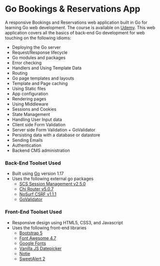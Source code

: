 # Go Bookings & Reservations App

A responsive Bookings and Reservations web application built in Go for learning Go web development. The course is available on [Udemy](https://www.udemy.com/course/building-modern-web-applications-with-go/).
This web application covers all the basics of back-end Go development for web touching on the following idioms:
- Deploying the Go server 
- Request/Response lifecycle
- Go modules and packages
- Error checking
- Handlers and Using Template Data
- Routing
- Go page templates and layouts
- Template and Page caching
- Using Static files
- App configuration
- Rendering pages
- Using Middleware
- Sessions and Cookies
- State Management
- Handling User Input data
- Client side Form Validation
- Server side Form Validation + GoValidator
- Persisting data with a database or datastore
- Sending Emails
- Authentication
- Backend CMS administration


### Back-End Toolset Used
- Built using [Go](https://go.dev/) version 1.17
- Uses the following external go packages
  - [SCS Session Management v2.5.0](https://github.com/alexedwards/scs/v2) 
  - [Chi Router v5.0.7](https://github.com/go-chi/chi/v5)
  - [NoSurf CSRF v1.1.1](https://github.com/justinas/nosurf)
  - [GoValidator](https://github.com/asaskevich/govalidator)

### Front-End Toolset Used
- Responsive design using HTML5, CSS3, and Javascript
- Uses the following front-end libraries
  - [Bootstrap 5](https://getbootstrap.com/)
  - [Font Awesome 4.7](https://font-awesome.com)
  - [Google Fonts](https://fonts.google.com/)
  - [Vanilla JS Datepicker](https://mymth.github.io/vanillajs-datepicker)
  - [Notie](https://github.com/jaredreich/notie)
  - [SweetAlert 2](https://sweetalert2.github.io/)